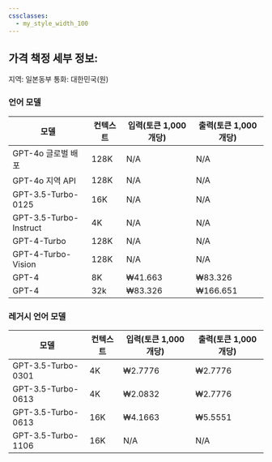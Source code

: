 ```yaml
---
cssclasses:
  - my_style_width_100
---
```


## 가격 책정 세부 정보:

지역: 일본동부
통화: 대한민국(원)
### 언어 모델

| 모델                     | 컨텍스트 | 입력(토큰 1,000개당) | 출력(토큰 1,000개당) |
| ---------------------- | ---- | -------------- | -------------- |
| GPT-4o 글로벌 배포          | 128K | N/A            | N/A            |
| GPT-4o 지역 API          | 128K | N/A            | N/A            |
| GPT-3.5-Turbo-0125     | 16K  | N/A            | N/A            |
| GPT-3.5-Turbo-Instruct | 4K   | N/A            | N/A            |
| GPT-4-Turbo            | 128K | N/A            | N/A            |
| GPT-4-Turbo-Vision     | 128K | N/A            | N/A            |
| GPT-4                  | 8K   | ₩41.663        | ₩83.326        |
| GPT-4                  | 32k  | ₩83.326        | ₩166.651       |
### 레거시 언어 모델

| 모델                 | 컨텍스트 | 입력(토큰 1,000개당) | 출력(토큰 1,000개당) |
| ------------------ | ---- | -------------- | -------------- |
| GPT-3.5-Turbo-0301 | 4K   | ₩2.7776        | ₩2.7776        |
| GPT-3.5-Turbo-0613 | 4K   | ₩2.0832        | ₩2.7776        |
| GPT-3.5-Turbo-0613 | 16K  | ₩4.1663        | ₩5.5551        |
| GPT-3.5-Turbo-1106 | 16K  | N/A            | N/A            |
